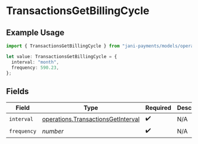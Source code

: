 # TransactionsGetBillingCycle

## Example Usage

```typescript
import { TransactionsGetBillingCycle } from "jani-payments/models/operations";

let value: TransactionsGetBillingCycle = {
  interval: "month",
  frequency: 590.23,
};
```

## Fields

| Field                                                                                    | Type                                                                                     | Required                                                                                 | Description                                                                              |
| ---------------------------------------------------------------------------------------- | ---------------------------------------------------------------------------------------- | ---------------------------------------------------------------------------------------- | ---------------------------------------------------------------------------------------- |
| `interval`                                                                               | [operations.TransactionsGetInterval](../../models/operations/transactionsgetinterval.md) | :heavy_check_mark:                                                                       | N/A                                                                                      |
| `frequency`                                                                              | *number*                                                                                 | :heavy_check_mark:                                                                       | N/A                                                                                      |